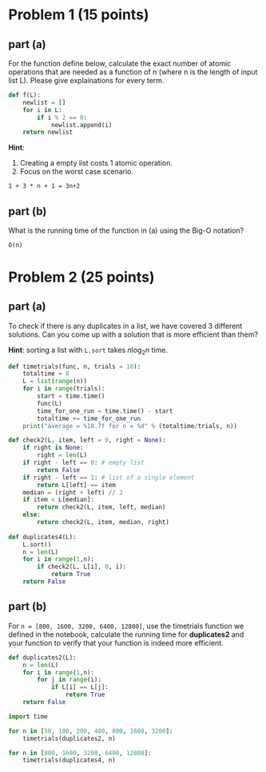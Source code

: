 # Problem 1 (15 points)


## part (a)

For the function define below, calculate the exact number of atomic operations that are needed as a function of n (where n is the length of input list L). Please give explainations for every term.

```python
def f(L):
    newlist = []
    for i in L: 
        if i % 2 == 0:
            newlist.append(i)
    return newlist 
```

**Hint**:

1.  Creating a empty list costs 1 atomic operation.
2.  Focus on the worst case scenario.

```markdown
1 + 3 * n + 1 = 3n+2
```


## part (b)

What is the running time of the function in (a) using the Big-O notation?

```markdown
O(n)
```


# Problem 2 (25 points)


## part (a)

To check if there is any duplicates in a list, we have covered 3 different solutions. Can you come up with a solution that is more efficient than them?

**Hint**: sorting a list with `L.sort` takes $n\log_{2}n$ time.

```python
def timetrials(func, n, trials = 10):
    totaltime = 0
    L = list(range(n))
    for i in range(trials):
        start = time.time() 
        func(L)
        time_for_one_run = time.time() - start
        totaltime += time_for_one_run
    print("average = %10.7f for n = %d" % (totaltime/trials, n))

def check2(L, item, left = 0, right = None):
    if right is None: 
        right = len(L)
    if right - left == 0: # empty list
        return False
    if right - left == 1: # list of a single element
        return L[left] == item
    median = (right + left) // 2
    if item < L[median]:
        return check2(L, item, left, median)
    else:
        return check2(L, item, median, right)
    
def duplicates4(L):
    L.sort()
    n = len(L)
    for i in range(1,n):
        if check2(L, L[i], 0, i):
            return True
    return False
```


## part (b)

For `n = [800, 1600, 3200, 6400, 12800]`, use the timetrials function we defined in the notebook, calculate the running time for **duplicates2** and your function to verify that your function is indeed more efficient.

```python
def duplicates2(L):
    n = len(L)
    for i in range(1,n):
        for j in range(i):
            if L[i] == L[j]:
                return True
    return False

import time

for n in [50, 100, 200, 400, 800, 1600, 3200]:
    timetrials(duplicates2, n)

for n in [800, 1600, 3200, 6400, 12800]:
    timetrials(duplicates4, n)

```